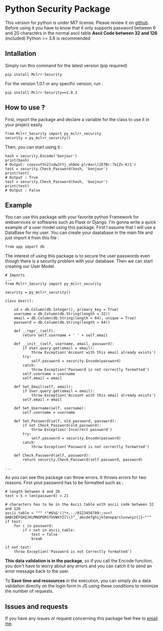 # Python Security Package
This version for python is under MIT license. Please review it on [github](https://github.com/maxencerb/Mclrr_Security/blob/master/LICENSE).
Before using it you have to know that it only supports password between 6 and 20 characters in the normal ascii table **Ascii Code between 32 and 126** (included)
Python >= 3.6 is recommended
## Intallation
Simply run this command for the latest version (pip required)

	pip install Mclrr-Security

For the version 1.0.1 or any specific version, run :

	pip install Mclrr-Security==1.0.1
## How to use ?
 First, import the package and declare a variable for the class to use it in your project easily

	from Mclrr_Security import py_mclrr_security
	security = py_mclrr_security()
Then, you can start using it :

	hash = security.Encode('bonjour')
	print(hash)
	# Output: coosvvtYn2]sdwJtYj_uhbUo plrAo<\l2EfBr:?k{Zv-K)1'r
	test = security.Check_Password(hash, 'bonjour')
	print(test)
	# Output : True
	test = security.Check_Password(hash, 'boojour')
	print(test)
	# Output : False
## Example
You can use this package with your favorite python Framework for webservices or softwares such as Flask or Django. I'm gonna write a quick example of a user model using this package. First I assume that I will use a DataBase for my user. You can create your daatabase in the main file and just import it from this file :

	from app import db
The interest of using this package is to secure the user passwords even though there is a security problem with your database. Then we can start creating our User Model.

	# Imports
	...
	from Mclrr_Security import py_mclrr_security
	
	security = py_mclrr_security()

	class User():
		
		id = db.Column(db.Integer(), primary_key = True)
		username = db.Column(db.String(length = 32))
		email = db.Column(db.String(length = 64), unique = True)
		password = db.Column(db.String(length = 64))

		def __repr__(self):
			return self.username + ' ' + self.email

		def __init__(self, username, email, password):
			if User.query.get(email = email):
				throw Exception('Account with this email already exists')
			try:
				self.password = security.Encode(password)
			catch:
				throw Exception('Password is not correctly formatted')
			self.username = username
			self.email = email

		def Set_Email(self, email):
			if User.query.get(email = email):
				throw Exception('Account with this email already exists')
			self.email = email

		def Set_Username(self, username):
			self.username = username

		def Set_Password(self, old_password, password):
			if not Check_Password(old_password):
				throw Exception('Incorrect password')
			try:
				self.password = security.Encode(password)
			catch:
				throw Exception('Password is not correctly formatted')
				
		def Check_Password(self, password):
			return security.Check_Password(self.password, password)

	...

As you can see this package can throw errors. It throws errors for two reasons. First yout password has to be formatted such as :

	# length between 6 and 20
	test = 5 < len(password) < 21

	# characters has to be in the Ascii table with ascii code between 32 and 126
	ascii_table = """ !"#$%&'()*+,-./0123456789:;<=>?@ABCDEFGHIJKLMNOPQRSTUVWXYZ[\\]^_`abcdefghijklmnopqrstuvwxyz{|}~"""
	if test:
		for c in password:
			if c not in ascii_table:
				test = false
				break
	
	if not test:
		throw Exception('Password is not Correctly formatted')

**This data validation is in the package**, so if you call the Encode function, you don't have to worry about any errors and you can catch it to send an error message back to the user.

To **Save time and ressources** in the execution, you can simply do a data validation directly on the login form in JS using these conditions to minimize the number of requests.
## Issues and requests
If you have any issues or request concerning this package feel free to [email me](mailto:maxenceraballand00@gmail.com?subject=Mclrr%20Security%20package%20python%20v1.0.1).
